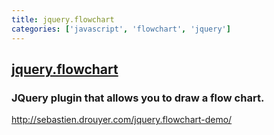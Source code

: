 ```yaml
---
title: jquery.flowchart
categories: ['javascript', 'flowchart', 'jquery']
---
```

## [jquery.flowchart](https://github.com/sdrdis/jquery.flowchart)

### JQuery plugin that allows you to draw a flow chart.


http://sebastien.drouyer.com/jquery.flowchart-demo/
